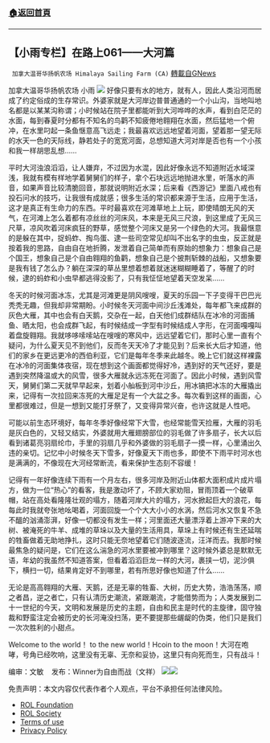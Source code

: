 ###  [:house:返回首頁](https://github.com/ourhimalayas/txt)
---


## 【小雨专栏】在路上061——大河篇
` 加拿大温哥华扬帆农场 Himalaya Sailing Farm (CA)` [轉載自GNews](https://gnews.org/zh-hans/2008476/)

加拿大温哥华扬帆农场 小雨
![](https://assets.gnews.org/wp-content/uploads/2022/01/截圖-2022-01-05-下午12.35.16.png)
好像只要有水的地方，就有人，因此人类沿河而居成了约定俗成的生存常识。外婆家就是大河岸边普普通通的一个小山沟，当地叫地名都是以某某沟称谓；小时候站在院子里都能听到大河哗哗的水声，看到白茫茫的水面，每到春夏时分都有不知名的鸟鹳不知疲倦地翱翔在水面，然后猛地一个俯冲，在水里叼起一条鱼惬意高飞远走；我最喜欢远远地望着河面，望着那一望无际的水天一色的天际线，静若处子的宽宽河面，总想知道大河对岸是否也有一个小孩和我一样胡思乱想……

平时大河浊浪滔滔，让人嫌弃，不过因为水混，因此好像永远不知道附近水域深浅，我就有模有样地学着舅舅们的样子，拿个石块远远地抛进水里，听落水的声音，如果声音比较清脆回音，那就说明附近水深；后来看《西游记》里面八戒也有投石问水的技巧，让我很有成就感；很多生活的常识都来源于生活，应用于生活，这才是真正有生命力的东西。平时最喜欢在河滩草地上上玩，即使晴朗无风的天气，在河滩上怎么着都有凉丝丝的河床风，本来是无风三尺浪，到这里成了无风三尺草，凉风吹着河床疯狂的野草，感觉整个河床又是另一个绿色的大河。我最惬意的是躲在其中，捉蚂蚱、掏鸟蛋、逮一些司空常见却叫不出名字的虫虫，反正就是按着我的思路，自由自在地折腾，发泄着自己简单而有原始的想象力：想象自己是个国王，想象自己是个自由翱翔的鱼鹳，想象自己是个披荆斩棘的战船，又想象要是我有钱了怎么办？躺在深深的草丛里想着想着就迷迷糊糊睡着了，等醒了的时候，逮的蚂蚱和小虫早都逃得没影了，只有我怔怔地望着天空发呆……

冬天的时候河面冰冻，尤其是河滩更是阴风嗖嗖，夏天的乐园一下子变得干巴巴光秃秃无趣，但我却非常期盼。小时候冬天河面中间沙丘浅滩处，每年都飞来成群的灰色大雁，其中也会有白天鹅，交杂在一起，白天他们成群结队在冰冷的河面捕鱼、晒太阳，也会成群飞起，有时候结成一字型有时候结成人字形，在河面嘎嘎叫着盘旋翱翔。我就哆哆嗦嗦站在嗖嗖的寒风中，远远望着它们，那时心里一直有个疑问，为什么夏天见不到他们，反而冬天天冷了才能见到？后来长大后才知道，他们的家乡在更远更冷的西伯利亚，它们是每年冬季来此越冬。晚上它们就这样裸露在冰冷的河面集体夜宿，现在想到这个画面都觉得好冷，遇到好的天气还好，要是遇到突然降温或大的风雪，很多大雁就永远冻死在河面了。因此小时候，遇到风雪天，舅舅们第二天就早早起来，划着小舢板到河中沙丘，用冰镐把冰冻的大雁撬出来，记得有一次拉回来冻死的大雁足足有一个大盆之多。每次看到这样的画面，心里都很难过，但是一想到又能打牙祭了，又变得异常兴奋，也许这就是人性吧。

可能以前生态环境好，每年冬季好像经常下大雪，也经常能雪天捡雁，大雁的羽毛是灰白色的，又轻又结实，外婆就用大雁翅膀部位的羽毛做了许多扇子，长大以后看到诸葛亮羽扇纶巾，手里的羽扇几乎和外婆做的羽毛扇子一摸一样，心里涌出久违的亲切。记忆中小时候冬天下雪多，好像夏天下雨也多，即使不下雨平时河水也是满满的，不像现在大河经常断流，看来保护生态刻不容缓！

记得有一年好像连续下雨有一个月左右，很多河岸及附近山体都大面积成片成片塌方，做为一位“热心”的看客，我是激动坏了，不顾大家劝阻，冒雨顶着一个破草帽，站在高处看隆隆壮观的塌方，随着河岸大片的塌方，河水掀起巨大的浪花，每每此时我就夸张地吆喝着，河面回旋一个个大大小小的水涡，然后河水又恢复不急不醞的汹涌澎湃，好像一切都没有发生一样；河里面还大量漂浮着上游冲下来的大树、被淹死的牛羊、成堆的草垛以及大量的生活用具，草垛上有时候还有生还延喘的牲畜做着无助地挣扎，这时只能无奈地望着它们随波逐流，汪洋而去。我那时候最焦急的疑问是，它们在这么湍急的河水里要被冲到哪里？这时候外婆总是默默无语，年幼的我虽然不知道答案，但看着滔滔巨龙一样的大河，裹挟一切，泥沙俱下，横扫一切，结果肯定好不到哪里，若有所思好像也知道了什么……

无论是高高翱翔的大雁、天鹅，还是无辜的牲畜、大树，历史大势，浩浩荡荡，顺之者昌，逆之者亡，只有认清历史潮流，紧跟潮流，才能借势而为；人类发展到二十一世纪的今天，文明和发展是历史的主题，自由和民主是时代的主旋律，固守独裁和野蛮注定会被历史的长河淹没扫荡，更不要提那些龌龊的伪类，他们只是我们一次次胜利的小甜点。

Welcome to the world！ to the new world！Hcoin to the moon！大河在咆哮，号角已经吹响，这里没有无辜、无奈和妥协，这里只有向死而生，只有战斗！

编审：文敏    发布：Winner为自由而战（文祥）
![](https://assets.gnews.org/wp-content/uploads/2022/02/截圖-2022-02-15-上午8.58.14.png)![](https://assets.gnews.org/wp-content/uploads/2022/02/截圖-2022-02-15-上午8.58.37.png)


 

免责声明：本文内容仅代表作者个人观点，平台不承担任何法律风险。

- [ROL Foundation](https://rolfoundation.org/)
- [ROL Society](https://rolsociety.org/)
- [Terms of use](https://gnews.org/terms-of-use-3/)
- [Privacy Policy](https://gnews.org/privacy-policy/)

